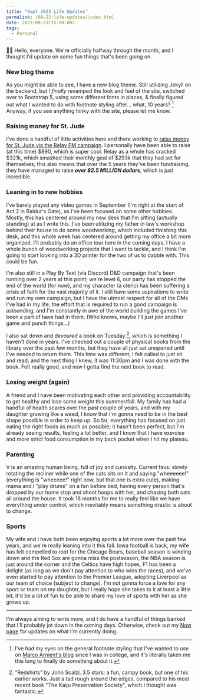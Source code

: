 ```yaml
---
title: "Sept 2023 Life Updates"
permalink: /09-23-life-updates/index.html
date: 2023-09-23T15:00:00Z
tags: 
  - Personal
---
```


👋🏻 Hello, everyone. We're officially halfway through the month, and I thought I'd update on some fun things that's been going on.

### New blog theme

As you might be able to see, I have a new blog theme. Still utilizing Jekyll on the backend, but I *finally* revamped the look and feel of the site, switched over to Bootstrap 5, using some different fonts in places, & finally figured out what I wanted to do with footnote styling after... what, 10 years? [^1] Anyway, if you see anything hinky with the site, please let me know.

### Raising money for St. Jude

I've done a handful of little activities here and there working to [raise money for St. Jude via the Relay FM campaign](st-jude-2023). I personally have been able to raise (at this time) $890, which is super cool. Relay as a whole has cracked $321k, which smashed their monthly goal of $293k that they had set for themselves; this also means that over the 5 years they've been fundraising, they have managed to raise ***over $2.5 MILLION dollars***, which is just incredible.

### Leaning in to new hobbies

I've barely played any video games in September (I'm right at the start of Act 2 in Baldur's Gate), as I've been focused on some other hobbies. Mostly, this has centered around my new desk that I'm sitting (actually standing) at as I write this. I've been utilizing my father in law's workshop behind their house to do some woodworking, which included finishing this desk, and this whole week has centered around getting my office a bit more organized. I'll probably do an office tour here in the coming days. I have a whole bunch of woodworking projects that I want to tackle, and I think I'm going to start looking into a 3D printer for the two of us to dabble with. This could be fun.

I'm also still in a Play By Text (via Discord) D&D campaign that's been running over 2 years at this point; we're level 6, our party has stopped the end of the world (for now), and my character (a cleric) has been suffering a crisis of faith for the vast majority of it. I still have some aspirations to write and run my own campaign, but I have the utmost respect for all of the DMs I've had in my life; the effort that is required to run a good campaign is astounding, and I'm constantly in awe of the world building the games I've been a part of have had in them. (Who knows, maybe I'll just join another game and punch things...)

I also sat down and *devoured* a book on Tuesday [^2], which is something I haven't done in years. I've checked out a couple of physical books from the library over the past few months, but they have all just sat unopened until I've needed to return them. This time was different; I felt called to just sit and read, and the next thing I knew, it was 11:30pm and I was done with the book. Felt really good, and now I gotta find the next book to read.

### Losing weight (again)

A friend and I have been motivating each other and providing accountability to get healthy and lose some weight this summer/fall. My family has had a handful of health scares over the past couple of years, and with my daughter growing like a weed, I know that I'm gonna need to be in the best shape possible in order to keep up. So far, everything has focused on just eating the right foods as much as possible; it hasn't been perfect, but I'm already seeing results, feeling a lot better, and I know that I have exercise and more strict food consumption in my back pocket when I hit my plateau.

### Parenting

V is an amazing human being, full of joy and curiosity. Current favs: slowly rotating the recliner while one of the cats sits on it and saying "wheeeeee!" (everything is "wheeeee!" right now, but that one is extra cute), making mama and I "play drums" on a fan before bed, having every person that's dropped by our home stop and shoot hoops with her, and chasing both cats all around the house. It took 18 months for me to really feel like we have everything under control, which inevitably means something drastic is about to change.

### Sports

My wife and I have both been enjoying sports a lot more over the past few years, and we're really leaning into it this fall. Iowa football is back, my wife has felt compelled to root for the Chicago Bears, baseball season is winding down and the Red Sox are gonna miss the postseason, the NBA season is just around the corner and the Celtics have high hopes, F1 has been a delight (as long as we don't pay attention to who wins the races), and we've even started to pay attention to the Premier League, adopting Liverpool as our team of choice (subject to change). I'm not gonna force a love for any sport or team on my daughter, but I really hope she takes to it at least a little bit; it'd be a lot of fun to be able to share my love of sports with her as she grows up.

---

I'm always aiming to write more, and I do have a handful of things banked that I'll probably jot down in the coming days. Otherwise, check out my [Now page](now) for updates on what I'm currently doing.

[^1]: I've had my eyes on the general footnote styling that I've wanted to use on [Marco Arment's blog](https://marco.org) since I was in college, and it's literally taken me this long to finally do something about it.
[^2]: "Redshirts" by John Scalzi. 3.5 stars; a fun, campy book, but one of his earlier works. Just a tad rough around the edges, compared to his most recent book "The Kaiju Preservation Society", which I thought was fantastic.

